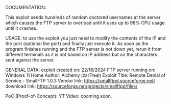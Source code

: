 DOCUMENTATION:

This exploit sends hundreds of random doctored usernames at the server which causes the FTP server to overload until it uses up to 98% CPU usage until it crashes.

USAGE:
to use the exploit you just need to modify the contents of the IP and the port (optional the port) and finally just execute it. As soon as the program finishes running and the FTP server is not down yet, rerun it from different terminals as it is not based on IP address but on the characters sent against the server.

GENERAL DATA:
exploit created on: 22/16/2024
FTP server running on: Windows 11 Home
Author: Alchemy (zar7real)
Exploit Title: Remote Denial of Service - SmallFTP 1.0.3
Vendor link: https://smallftpd.sourceforge.net/
download link: https://sourceforge.net/projects/smallftpd/files/

PoC (Proof-of-Concept):
YT Video: cooming soon.
